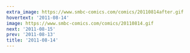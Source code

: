 ```yaml
---
extra_image: https://www.smbc-comics.com/comics/20110814after.gif
hovertext: '2011-08-14'
image: https://www.smbc-comics.com/comics/20110814.gif
next: '2011-08-15'
prev: '2011-08-13'
title: '2011-08-14'
---
```

